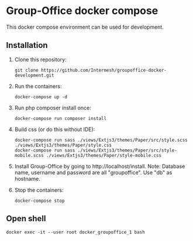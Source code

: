 Group-Office docker compose
===========================

This docker compose environment can be used for development.


Installation
------------

1. Clone this repository:

   `````````````````````````````````````````````````````````````````````````
   git clone https://github.com/Intermesh/groupoffice-docker-development.git
   `````````````````````````````````````````````````````````````````````````

2. Run the containers:

   ````````````````````
   docker-compose up -d
   ````````````````````

4. Run php composer install once:

   ```````````````````````````````````
   docker-compose run composer install
   ```````````````````````````````````

5. Build css (or do this without IDE):

   `````````````````````````````````````````````````````````````````````````````````````````````
   docker-compose run sass ./views/Extjs3/themes/Paper/src/style.scss ./views/Extjs3/themes/Paper/style.css
   docker-compose run sass ./views/Extjs3/themes/Paper/src/style-mobile.scss ./views/Extjs3/themes/Paper/style-mobile.css
   `````````````````````````````````````````````````````````````````````````````````````````````

5. Install Group-Office by going to http://localhost/install.
   Note: Database name, username and password are all "groupoffice". Use "db" as hostname.

6. Stop the containers:

   ```````````````````
   docker-compose stop
   ```````````````````

Open shell
----------

`````````````````````````````````````````````````````
docker exec -it --user root docker_groupoffice_1 bash
`````````````````````````````````````````````````````
